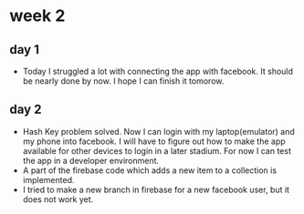 # week 2

## day 1
- Today I struggled a lot with connecting the app with facebook. It should be nearly done by now. I hope I can finish it tomorow.

## day 2
- Hash Key problem solved. Now I can login with my laptop(emulator) and my phone into facebook. I will have to figure out how to make the app available for other devices to login in a later stadium. For now I can test the app in a developer environment.
- A part of the firebase code which adds a new item to a collection is implemented. 
- I tried to make a new branch in firebase for a new facebook user, but it does not work yet.
